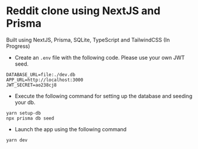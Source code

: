 # Reddit clone using NextJS and Prisma

Built using NextJS, Prisma, SQLite, TypeScript and TailwindCSS (In Progress)

- Create an `.env` file with the following code. Please use your own JWT seed.

```
DATABASE_URL=file:./dev.db
APP_URL=http://localhost:3000
JWT_SECRET=ao238cj8
```
- Execute the following command for setting up the database and seeding your db.

```
yarn setup-db
npx prisma db seed
```
- Launch the app using the following command

```
yarn dev
```